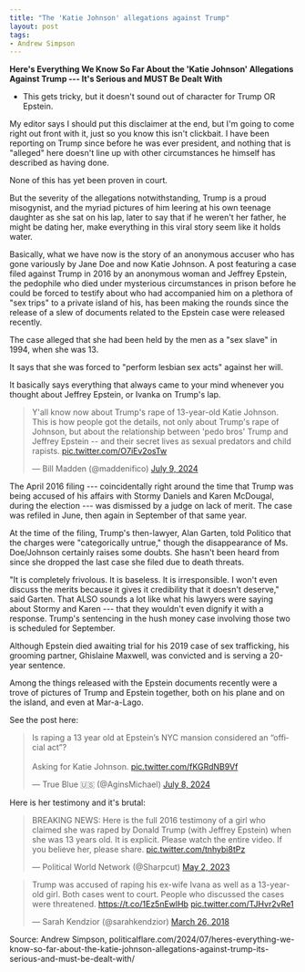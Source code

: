 ```yaml
---
title: "The 'Katie Johnson' allegations against Trump"
layout: post
tags:
- Andrew Simpson
---
```


**Here's Everything We Know So Far About the 'Katie Johnson' Allegations Against Trump --- It's Serious and MUST Be Dealt With**

- This gets tricky, but it doesn't sound out of character for Trump OR Epstein.

My editor says I should put this disclaimer at the end, but I'm going to come right out front with it, just so you know this isn't clickbait. I have been reporting on Trump since before he was ever president, and nothing that is "alleged" here doesn't line up with other circumstances he himself has described as having done.

None of this has yet been proven in court.

But the severity of the allegations notwithstanding, Trump is a proud misogynist, and the myriad pictures of him leering at his own teenage daughter as she sat on his lap, later to say that if he weren't her father, he might be dating her, make everything in this viral story seem like it holds water.

Basically, what we have now is the story of an anonymous accuser who has gone variously by Jane Doe and now Katie Johnson. A post featuring a case filed against Trump in 2016 by an anonymous woman and Jeffrey Epstein, the pedophile who died under mysterious circumstances in prison before he could be forced to testify about who had accompanied him on a plethora of "sex trips" to a private island of his, has been making the rounds since the release of a slew of documents related to the Epstein case were released recently.

The case alleged that she had been held by the men as a "sex slave" in 1994, when she was 13.

It says that she was forced to "perform lesbian sex acts" against her will.

It basically says everything that always came to your mind whenever you thought about Jeffrey Epstein, or Ivanka on Trump's lap.

<blockquote class="twitter-tweet"><p lang="en" dir="ltr">Y&#39;all know now about Trump&#39;s rape of 13-year-old Katie Johnson. This is how people got the details, not only about Trump&#39;s rape of Johnson, but about the relationship between &#39;pedo bros&#39; Trump and Jeffrey Epstein -- and their secret lives as sexual predators and child rapists. <a href="https://t.co/O7iEv2osTw">pic.twitter.com/O7iEv2osTw</a></p>&mdash; Bill Madden (@maddenifico) <a href="https://twitter.com/maddenifico/status/1810699562115309790?ref_src=twsrc%5Etfw">July 9, 2024</a></blockquote> <script async src="https://platform.twitter.com/widgets.js" charset="utf-8"></script>

The April 2016 filing --- coincidentally right around the time that Trump was being accused of his affairs with Stormy Daniels and Karen McDougal, during the election --- was dismissed by a judge on lack of merit. The case was refiled in June, then again in September of that same year.

At the time of the filing, Trump's then-lawyer, Alan Garten, told Politico that the charges were "categorically untrue," though the disappearance of Ms. Doe/Johnson certainly raises some doubts. She hasn't been heard from since she dropped the last case she filed due to death threats.

"It is completely frivolous. It is baseless. It is irresponsible. I won't even discuss the merits because it gives it credibility that it doesn't deserve," said Garten. That ALSO sounds a lot like what his lawyers were saying about Stormy and Karen --- that they wouldn't even dignify it with a response. Trump's sentencing in the hush money case involving those two is scheduled for September.

Although Epstein died awaiting trial for his 2019 case of sex trafficking, his grooming partner, Ghislaine Maxwell, was convicted and is serving a 20-year sentence.

Among the things released with the Epstein documents recently were a trove of pictures of Trump and Epstein together, both on his plane and on the island, and even at Mar-a-Lago.

See the post here:

<blockquote class="twitter-tweet"><p lang="en" dir="ltr">Is raping a 13 year old at Epstein’s NYC mansion considered an “official act”? <br><br>Asking for Katie Johnson. <a href="https://t.co/fKGRdNB9Vf">pic.twitter.com/fKGRdNB9Vf</a></p>&mdash; True Blue 🇺🇸 (@AginsMichael) <a href="https://twitter.com/AginsMichael/status/1810452475788525894?ref_src=twsrc%5Etfw">July 8, 2024</a></blockquote> <script async src="https://platform.twitter.com/widgets.js" charset="utf-8"></script>

Here is her testimony and it's brutal:

<blockquote class="twitter-tweet"><p lang="en" dir="ltr">BREAKING NEWS: Here is the full 2016 testimony of a girl who claimed she was raped by Donald Trump (with Jeffrey Epstein) when she was 13 years old. It is explicit. Please watch the entire video. If you believe her, please share. <a href="https://t.co/tnhybi8tPz">pic.twitter.com/tnhybi8tPz</a></p>&mdash; Political World Network (@Sharpcut) <a href="https://twitter.com/Sharpcut/status/1653519904249880577?ref_src=twsrc%5Etfw">May 2, 2023</a></blockquote> <script async src="https://platform.twitter.com/widgets.js" charset="utf-8"></script>

<blockquote class="twitter-tweet"><p lang="en" dir="ltr">Trump was accused of raping his ex-wife Ivana as well as a 13-year-old girl. Both cases went to court. People who discussed the cases were threatened. <a href="https://t.co/1Ez5nEwlHb">https://t.co/1Ez5nEwlHb</a> <a href="https://t.co/TJHvr2vRe1">pic.twitter.com/TJHvr2vRe1</a></p>&mdash; Sarah Kendzior (@sarahkendzior) <a href="https://twitter.com/sarahkendzior/status/978393396837482496?ref_src=twsrc%5Etfw">March 26, 2018</a></blockquote> <script async src="https://platform.twitter.com/widgets.js" charset="utf-8"></script>

Source: Andrew Simpson, politicalflare.com/2024/07/heres-everything-we-know-so-far-about-the-katie-johnson-allegations-against-trump-its-serious-and-must-be-dealt-with/
